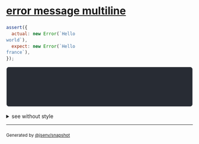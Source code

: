 # [error message multiline](../../error.test.js#L35)

```js
assert({
  actual: new Error(`Hello
world`),
  expect: new Error(`Hello
france`),
});
```

![img](throw.svg)

<details>
  <summary>see without style</summary>

```console
AssertionError: actual and expect are different

actual: Error: Hello
world
expect: Error: Hello
france
```

</details>


---

<sub>
  Generated by <a href="https://github.com/jsenv/core/tree/main/packages/independent/snapshot">@jsenv/snapshot</a>
</sub>
